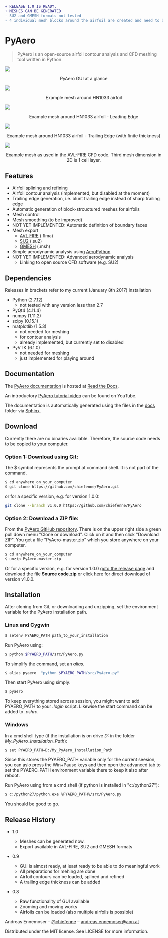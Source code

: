 ```diff
+ RELEASE 1.0 IS READY.
+ MESHES CAN BE GENERATED
- SU2 and GMESH formats not tested
- 4 individual mesh blocks around the airfoil are created and need to be connected (will be fixed soon)
```

# PyAero
> PyAero is an open-source airfoil contour analysis and CFD meshing tool written in Python.

![](docs/images/gui_airfoil.png)
<p align="center">PyAero GUI at a glance</p>

![](docs/images/mesh.png)
<p align="center">Example mesh around HN1033 airfoil</p>

![](docs/images/LE_mesh.png)
<p align="center">Example mesh around HN1033 airfoil - Leading Edge</p>

![](docs/images/TE_mesh.png)
<p align="center">Example mesh around HN1033 airfoil - Trailing Edge (with finite thickness)</p>

![](docs/images/RG15_mesh_part.png)
<p align="center">Example mesh as used in the AVL-FIRE CFD code. Third mesh dimension in 2D is 1 cell layer.</p>

## Features

 - Airfoil splining and refining
 - Airfoil contour analysis (implemented, but disabled at the moment)
 - Trailing edge generation, i.e. blunt trailing edge instead of sharp trailing edge
 - Automatic generation of block-strcuctured meshes for airfoils
 - Mesh control
 - Mesh smoothing (to be improved)
 - NOT YET IMPLEMENTED: Automatic definition of boundary faces
 - Mesh export
   - [AVL FIRE](http://www.avl.com/fire-m) (.flma)
   - [SU2](http://su2.stanford.edu) (.su2)
   - [GMESH](http://gmsh.info) (.msh)
 - Simple aerodynamic analysis using [AeroPython](http://nbviewer.ipython.org/github/barbagroup/AeroPython/blob/master/lessons/11_Lesson11_vortexSourcePanelMethod.ipynb)
 - NOT YET IMPLEMENTED: Advanced aerodynamic analysis
   - Linking to open source CFD software (e.g. SU2)

## Dependencies

Releases in brackets refer to my current (January 8th 2017) installation

 - Python (2.7.12)
   - not tested with any version less than 2.7
 - PyQt4 (4.11.4)
 - numpy (1.11.2)
 - scipy (0.15.1)
 - matplotlib (1.5.3)
   - not needed for meshing
   - for contour analysis
   - already implemented, but currently set to disabled
 - PyVTK (6.1.0)
   - not needed for meshing
   - just implemented for playing around

## Documentation

The [PyAero documentation](http://pyaero.readthedocs.io/en/latest) is hosted at [Read the Docs](https://readthedocs.org/).

An introductory [PyAero tutorial video](https://www.youtube.com/watch?v=RBrBEyHAAss) can be found on YouTube.

The documentation is automatically generated using the files in the [docs](https://github.com/chiefenne/PyAero/tree/master/docs) folder via [Sphinx](http://www.sphinx-doc.org/en/stable/index.html).

## Download

Currently there are no binaries available. Therefore, the source code needs to be copied to your computer.

### Option 1: Download using Git:
The $ symbol represents the prompt at command shell. It is not part of the command.

```bash
$ cd anywhere_on_your_computer
$ git clone https://github.com/chiefenne/PyAero.git
```

or for a specific version, e.g. for version 1.0.0:

```bash
git clone --branch v1.0.0 https://github.com/chiefenne/PyAero
```

### Option 2: Download a ZIP file:

From the [PyAero GitHub repository](https://github.com/chiefenne/PyAero). There is on the upper right side a green pull down menu "Clone or download". Click on it and then click "Download ZIP". You get a file "PyAero-master.zip" which you store anywhere on your computer.

```bash
$ cd anywhere_on_your_computer
$ unzip PyAero-master.zip
```

Or for a specific version, e.g. for version 1.0.0 [goto the release page](https://github.com/chiefenne/PyAero/releases) and download the file **Source code.zip** or click [here](https://github.com/chiefenne/PyAero/archive/v1.0.0.zip) for direct download of version v1.0.0.

## Installation

After cloning from Git, or downloading and unzipping, set the environment variable for the PyAero installation path.

### Linux and Cygwin

```bash
$ setenv PYAERO_PATH path_to_your_installation
```

Run PyAero using:

```bash
$ python $PYAERO_PATH/src/PyAero.py
```

To simplify the command, set an *alias*.

```bash
$ alias pyaero  "python $PYAERO_PATH/src/PyAero.py"
```

Then start PyAero using simply:

```bash
$ pyaero
```

To keep everything stored across session, you might want to add PYAERO_PATH to your *.login* script. Likewise the start command can be added to *.cshrc*.

### Windows

In a cmd shell type (if the installation is on drive *D:* in the folder *My_PyAero_Installation_Path*):

```bash
$ set PYAERO_PATH=D:/My_PyAero_Installation_Path
```

Since this stores the PYAERO_PATH variable only for the current seesion, you can aslo press the Win+Pause keys and then open the advanced tab to set the PYAERO_PATH environment variable there to keep it also after reboot.

Run PyAero using from a cmd shell (if python is installed in "c:/python27"):

```bash
$ c:/python27/python.exe %PYAERO_PATH%/src/PyAero.py
```

You should be good to go.

## Release History

* 1.0
    * Meshes can be generated now.
    * Export available in AVL-FIRE, SU2 and GMESH formats

* 0.9
    * GUI is almost ready, at least ready to be able to do meaningful work
    * All preparations for mehing are done
    * Airfoil contours can be loaded, splined and refined
    * A trailing edge thickness can be added

* 0.8
    * Raw functionality of GUI available
    * Zooming and moving works
    * Airfoils can be loaded (also multiple airfoils is possible)


Andreas Ennemoser – [@chiefenne](https://twitter.com/chiefenne) – andreas.ennemoser@aon.at
 
Distributed under the MIT license. See LICENSE for more information.
